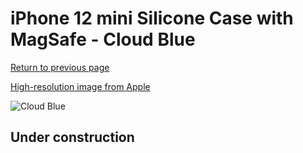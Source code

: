 # iPhone 12 mini Silicone Case with MagSafe - Cloud Blue

[Return to previous page](/iphone_12)

[High-resolution image from Apple](https://store.storeimages.cdn-apple.com/8756/as-images.apple.com/is/MKTT3?wid=4500&hei=4500&fmt=png)

<div style="width: 500px"><img src="/everyphone/MKTT3.png" alt="Cloud Blue"></div>

## Under construction
